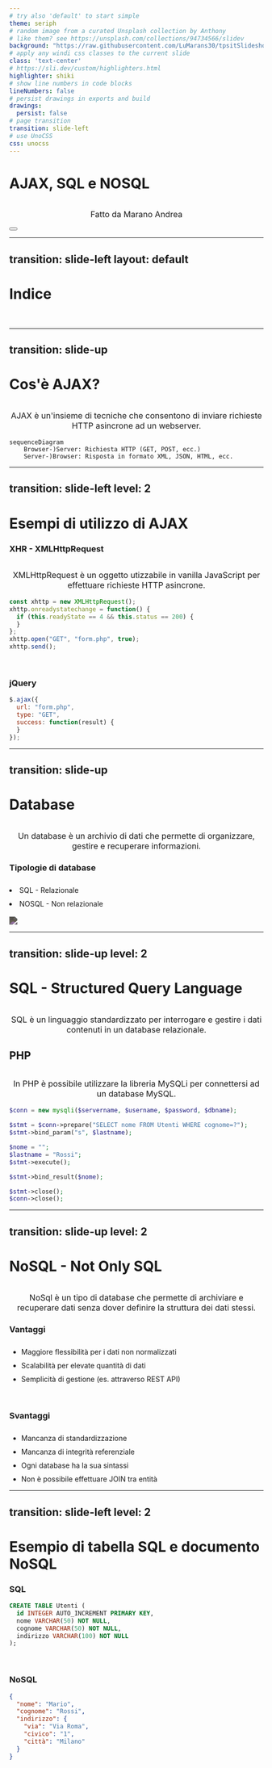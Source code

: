 ```yaml
---
# try also 'default' to start simple
theme: seriph
# random image from a curated Unsplash collection by Anthony
# like them? see https://unsplash.com/collections/94734566/slidev
background: "https://raw.githubusercontent.com/LuMarans30/tpsitSlideshow/main/images/background.jpeg"
# apply any windi css classes to the current slide
class: 'text-center'
# https://sli.dev/custom/highlighters.html
highlighter: shiki
# show line numbers in code blocks
lineNumbers: false
# persist drawings in exports and build
drawings:
  persist: false
# page transition
transition: slide-left
# use UnoCSS
css: unocss
---
```


# AJAX,  SQL e NOSQL

Fatto da Marano Andrea

<div class="abs-br m-6 flex gap-2">
  <button @click="$slidev.nav.openInEditor()" title="Open in Editor" class="text-xl slidev-icon-btn opacity-50 !border-none !hover:text-white">
    <carbon:edit />
  </button>
  <a href="https://github.com/slidevjs/slidev" target="_blank" alt="GitHub"
    class="text-xl slidev-icon-btn opacity-50 !border-none !hover:text-white">
    <carbon-logo-github />
  </a>
</div>

<!--
The last comment block of each slide will be treated as slide notes. It will be visible and editable in Presenter Mode along with the slide. [Read more in the docs](https://sli.dev/guide/syntax.html#notes)
-->

---
transition: slide-left
layout: default
---

# Indice

<Toc></Toc>

---
transition: slide-up
---

# Cos'è AJAX?

<p>AJAX è un'insieme di tecniche che consentono di inviare richieste HTTP asincrone ad un webserver.</p>

<div class="grid grid-cols-1 gap-10 pt-4 -mb-6">

```mermaid {scale: 0.5}
sequenceDiagram
    Browser-)Server: Richiesta HTTP (GET, POST, ecc.)
    Server-)Browser: Risposta in formato XML, JSON, HTML, ecc.
```

</div>

<style>
  p {
    font-size: 1.2rem;
    text-align: center;
    padding-top: 1rem;
    font-color: white;
  }
  div.mermaid {
    display: flex !important; 
    justify-content: center 
  }
</style>

---
transition: slide-left
level: 2
---

# Esempi di utilizzo di AJAX

### **XHR** - XMLHttpRequest

<p>XMLHttpRequest è un oggetto utizzabile in vanilla JavaScript per effettuare richieste HTTP asincrone.</p>

```js
const xhttp = new XMLHttpRequest();
xhttp.onreadystatechange = function() {
  if (this.readyState == 4 && this.status == 200) {
  }
};
xhttp.open("GET", "form.php", true);
xhttp.send();
```
<br />

### **jQuery**

```js
$.ajax({
  url: "form.php",
  type: "GET",
  success: function(result) {
  }
});
```

<style>
  p {
    font-size: 1rem;
  }
</style>

---
transition: slide-up
---

# Database

Un database è un archivio di dati che permette di organizzare, gestire e recuperare informazioni.

### Tipologie di database
<li> <mdi-database /> SQL - Relazionale</li>
<li> <ph-graph-bold />  NOSQL - Non relazionale </li>
<br />
<img src="https://cdn-3.backendless.com/wp-content/uploads/2021/12/SQL-vs-NoSQL-database-flexibility-1200x266.png"/>

<style>
  img {
    -webkit-filter: invert(70%);
    filter: invert(70%) saturate(100%);
  }
  li {
    padding-top: 10px;
  }
</style>

---
transition: slide-up
level: 2
---

# SQL - Structured Query Language
SQL è un linguaggio standardizzato per interrogare e gestire i dati contenuti in un database relazionale.

## PHP

In PHP è possibile utilizzare la libreria MySQLi per connettersi ad un database MySQL.

```php
$conn = new mysqli($servername, $username, $password, $dbname);

$stmt = $conn->prepare("SELECT nome FROM Utenti WHERE cognome=?");
$stmt->bind_param("s", $lastname);

$nome = "";
$lastname = "Rossi";
$stmt->execute();

$stmt->bind_result($nome);

$stmt->close();
$conn->close();
```
---
transition: slide-up
level: 2
---

# NoSQL - Not Only SQL
NoSql è un tipo di database che permette di archiviare e recuperare dati senza dover definire la struttura dei dati stessi.

### Vantaggi

- Maggiore flessibilità per i dati non normalizzati
- Scalabilità per elevate quantità di dati
- Semplicità di gestione (es. attraverso REST API)

<br />

### Svantaggi

- Mancanza di standardizzazione
- Mancanza di integrità referenziale
- Ogni database ha la sua sintassi
- Non è possibile effettuare JOIN tra entità 

---
transition: slide-left
level: 2
---

# Esempio di tabella SQL e documento NoSQL

### SQL

```sql
CREATE TABLE Utenti (
  id INTEGER AUTO_INCREMENT PRIMARY KEY,
  nome VARCHAR(50) NOT NULL,
  cognome VARCHAR(50) NOT NULL,
  indirizzo VARCHAR(100) NOT NULL
);
```
<br />

### NoSQL

```json
{
  "nome": "Mario",
  "cognome": "Rossi",
  "indirizzo": {
    "via": "Via Roma",
    "civico": "1",
    "città": "Milano"
  }
}
``` 